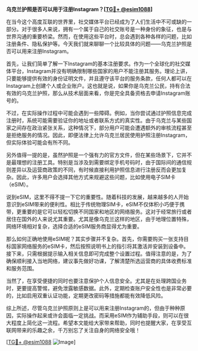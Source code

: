 **乌克兰护照是否可以用于注册Instagram？[[TG💪+ @esim1088](https://t.me/s/esim1088)]**

在当今这个高度互联的世界里，社交媒体平台已经成为了人们生活中不可或缺的一部分。对于很多人来说，拥有一个属于自己的社交账号是一种身份的象征，也是与世界沟通的重要桥梁。然而，在使用这些平台时，总会遇到各种各样的问题，比如注册条件、隐私保护等。今天我们就来聊聊一个比较具体的问题——乌克兰护照是否可以用来注册Instagram。

首先，让我们简单了解一下Instagram的基本注册要求。作为一个全球化的社交媒体平台，Instagram并没有明确限制哪些国家的用户不能注册其服务。理论上讲，只要能够提供有效的身份证明文件，并且遵守该平台的服务条款，任何人都可以在Instagram上创建个人或企业账户。这也就是说，如果你是乌克兰公民，持有合法有效的乌克兰护照，那么从技术层面来看，你是完全具备资格去申请Instagram账号的。

不过，在实际操作过程中可能会遇到一些障碍。例如，当你尝试通过护照信息完成注册时，系统可能需要验证你的地址或者联系方式的真实性。由于乌克兰与某些国家之间存在政治紧张关系，这种情况下，部分用户可能会遭遇额外的审核流程甚至是拒绝服务的情况。因此，即便法律上允许乌克兰居民使用护照注册Instagram，但实际体验可能会有所不同。

另外值得一提的是，虽然护照是一个强有力的官方文件，但在某些场景下，它并不是最理想的注册工具。特别是当涉及到需要绑定手机号码时，由于国际间的通信规则差异以及运营商政策的不同，有时候直接利用护照信息进行注册反而会更加复杂。因此，许多用户会选择其他方式来规避这些问题，比如使用电子SIM卡（eSIM）。

说到eSIM，这里不得不提一下它的重要性。随着科技的发展，越来越多的人开始意识到eSIM带来的便利性。相比于传统物理SIM卡，eSIM不仅体积小巧便于携带，更重要的是它可以轻松切换不同国家和地区的网络服务。这对于经常旅行或者居住在国外的人来说尤其重要。尤其是像乌克兰这样的地区，由于地理位置特殊，网络环境相对复杂，选择合适的eSIM服务商显得尤为重要。

那么如何正确地使用eSIM呢？其实步骤并不复杂。首先，你需要购买一张支持目标国家网络服务的eSIM卡，然后按照说明书上的指引将其激活并安装到设备中。接下来，只需根据提示输入相关信息即可完成整个设置过程。值得注意的是，为了确保顺利接入当地网络，建议事先做好功课，了解清楚所选运营商的具体收费标准和服务范围。

当然了，在享受便捷的同时也要注意保护个人信息安全。尤其是在处理跨国业务时，更要提高警惕，避免泄露敏感数据。此外，定期检查账户安全性也是非常必要的，比如启用双重认证功能，定期更改密码等措施都能有效降低风险。

综上所述，尽管乌克兰护照原则上是可以用来注册Instagram的，但由于种种原因，实际操作起来或许会面临一定挑战。而采用eSIM作为辅助手段，则可以在很大程度上简化这一流程。希望本文能给大家带来帮助，同时也提醒大家，在享受互联网带来的乐趣之余，千万别忘了关注自身的网络安全哦！

[[TG💪+ @esim1088](https://t.me/s/esim1088) ![Image](https://i.postimg.cc/4NQfJmqS/Snipaste-2025-05-13-00-14-12.png)]